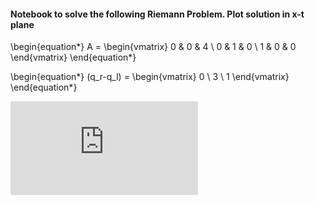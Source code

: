 #### Notebook to solve the following Riemann Problem. Plot solution in x-t plane

\begin{equation*}
A =  \begin{vmatrix}
0 & 0 & 4 \\
0 & 1 & 0 \\
1 & 0 & 0
\end{vmatrix}
\end{equation*}

\begin{equation*}
(q_r-q_l) =  \begin{vmatrix}
0 \\
3 \\
1
\end{vmatrix}
\end{equation*}

![alt text](https://github.com/jakehanson/Hydrodynamics/blob/master/RIEMANN.variable_1.pdf)